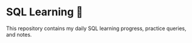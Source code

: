 # SQL Learning 🐬

This repository contains my daily SQL learning progress, practice queries, and notes.
